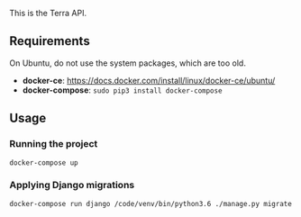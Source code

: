 This is the Terra API.

## Requirements

On Ubuntu, do not use the system packages, which are too old.
* **docker-ce**: https://docs.docker.com/install/linux/docker-ce/ubuntu/
* **docker-compose**: `sudo pip3 install docker-compose`


## Usage

### Running the project
`docker-compose up`

### Applying Django migrations
`docker-compose run django /code/venv/bin/python3.6 ./manage.py migrate`